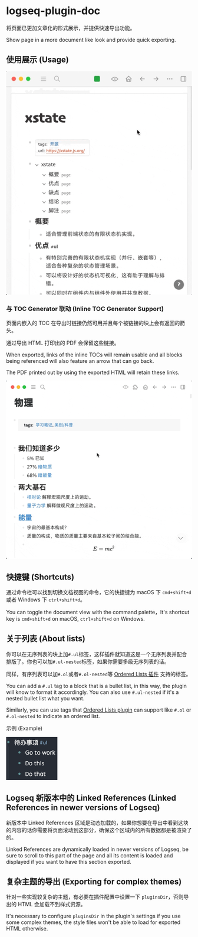 # logseq-plugin-doc

将页面已更加文章化的形式展示，并提供快速导出功能。

Show page in a more document like look and provide quick exporting.

## 使用展示 (Usage)

![demo](./demo.gif)

### 与 TOC Generator 联动 (Inline TOC Generator Support)

页面内嵌入的 TOC 在导出时链接仍然可用并且每个被链接的块上会有返回的箭头。

通过导出 HTML 打印出的 PDF 会保留这些链接。

When exported, links of the inline TOCs will remain usable and all blocks being referenced will also feature an arrow that can go back.

The PDF printed out by using the exported HTML will retain these links.

![toc demo](./toc_demo.gif)

## 快捷键 (Shortcuts)

通过命令栏可以找到切换文档视图的命令，它的快捷键为 macOS 下 `cmd+shift+d` 或者 Windows 下 `ctrl+shift+d`。

You can toggle the document view with the command palette，It's shortcut key is `cmd+shift+d` on macOS, `ctrl+shift+d` on Windows.

## 关于列表 (About lists)

你可以在无序列表的块上加`#.ul`标签，这样插件就知道这是一个无序列表并配合排版了。你也可以加`#.ul-nested`标签，如果你需要多级无序列表的话。

同样，有序列表可以加`#.ol`或者`#.ol-nested`等 [Ordered Lists 插件](https://github.com/sethyuan/logseq-plugin-ol) 支持的标签。

You can add a `#.ul` tag to a block that is a bullet list, in this way, the plugin will know to format it accordingly. You can also use `#.ul-nested` if it's a nested bullet list what you want.

Similarly, you can use tags that [Ordered Lists plugin](https://github.com/sethyuan/logseq-plugin-ol) can support like `#.ol` or `#.ol-nested` to indicate an ordered list.

示例 (Example)

![Bullet List](./bullets.png)

## Logseq 新版本中的 Linked References (Linked References in newer versions of Logseq)

新版本中 Linked References 区域是动态加载的，如果你想要在导出中看到这块的内容的话你需要将页面滚动到这部分，确保这个区域内的所有数据都是被渲染了的。

Linked References are dynamically loaded in newer versions of Logseq, be sure to scroll to this part of the page and all its content is loaded and displayed if you want to have this section exported.

## 复杂主题的导出 (Exporting for complex themes)

针对一些实现较复杂的主题，有必要在插件配置中设置一下 `pluginsDir`，否则导出的 HTML 会加载不到样式资源。

It's necessary to configure `pluginsDir` in the plugin's settings if you use some complex themes, the style files won't be able to load for exported HTML otherwise.
